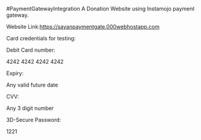 #PaymentGatewayIntegration
A  Donation Website using Instamojo payment gateway.

Website Link:https://sayanpaymentgate.000webhostapp.com

Card credentials for testing:

Debit Card number:

4242 4242 4242 4242

Expiry:

Any valid future date

CVV:

Any 3 digit number

3D-Secure Password:

1221

